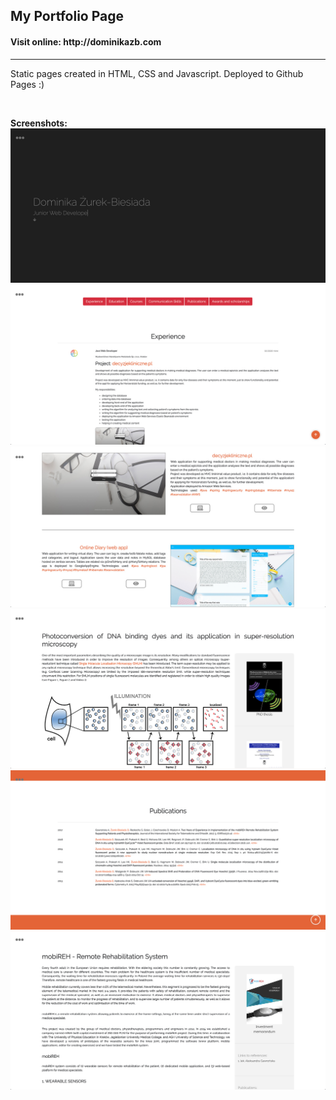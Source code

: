 <h2>My Portfolio Page</h2>


<h4>Visit online: http://dominikazb.com</h4>

<hr/>

Static pages created in HTML, CSS and Javascript. Deployed to Github Pages :)

<br>




<b>Screenshots:</b>
<img src="https://github.com/dominikazb/dominikazb.github.io/blob/master/screenshots/portfolio1.jpg">
<img src="https://github.com/dominikazb/dominikazb.github.io/blob/master/screenshots/portfolio2.jpg">
<img src="https://github.com/dominikazb/dominikazb.github.io/blob/master/screenshots/portfolio3.jpg">
<img src="https://github.com/dominikazb/dominikazb.github.io/blob/master/screenshots/portfolio4.jpg">
<img src="https://github.com/dominikazb/dominikazb.github.io/blob/master/screenshots/portfolio5.jpg">
<img src="https://github.com/dominikazb/dominikazb.github.io/blob/master/screenshots/portfolio6.jpg">
